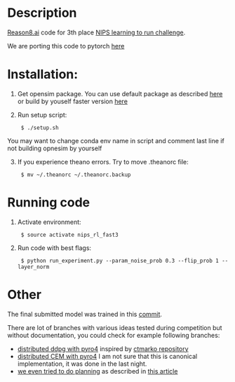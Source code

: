 # Description
[Reason8.ai](https://reason8.ai/) code for 3th place [NIPS learning to run challenge](https://www.crowdai.org/challenges/nips-2017-learning-to-run).

We are porting this code to pytorch [here](https://github.com/Scitator/Run-Skeleton-Run)

# Installation:
1) Get opensim package. You can use default package as described [here](https://github.com/stanfordnmbl/osim-rl) or
build by youself faster version [here](https://github.com/Scitator/opensim-core)
2) Run setup script:
    
        $ ./setup.sh

You may want to change conda env name in script and comment last line if not building opnesim by yourself 

3) If you experience theano errors. Try to move .theanorc file:

        $ mv ~/.theanorc ~/.theanorc.backup

# Running code
1) Activate environment:

        $ source activate nips_rl_fast3
2) Run code with best flags:

        $ python run_experiment.py --param_noise_prob 0.3 --flip_prob 1 --layer_norm

# Other
The final submitted model was trained in this [commit](https://github.com/fgvbrt/nips_rl/tree/e2ffeaa475c57c64bf6d4664b2ab47b46ecc1c6e/dpg3).

There are lot of branches with various ideas tested during competition but without documentation, you could check for example following branches:
    
   - [distributed ddpg with pyro4](https://github.com/fgvbrt/nips_rl/tree/farm) inspired by [ctmarko repository](https://github.com/ctmakro/stanford-osrl)
   - [distributed CEM with pyro4](https://github.com/fgvbrt/nips_rl/tree/cem) I am not sure that this is canonical implementation, it was done in the last night.
   - [we even tried to do planning](https://github.com/fgvbrt/nips_rl/tree/kr-uct/kr-uct) as described in [this article](https://www.ijcai.org/Proceedings/16/Papers/104.pdf) 

